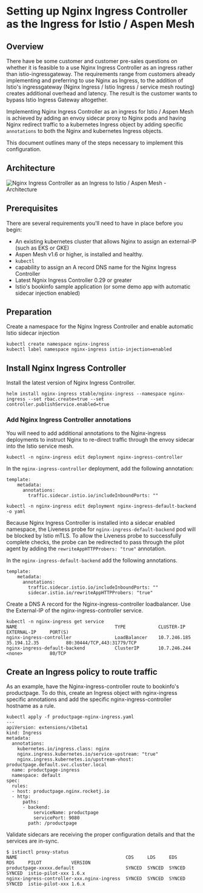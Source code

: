 # Setting up Nginx Ingress Controller as the Ingress for Istio / Aspen Mesh

## Overview

There have be some customer and customer pre-sales questions on whether it is feasible to a use Nginx Ingress Controller as an ingress rather than istio-ingressgateway.  The requirements range from customers already implementing and preferring to use Nginx as Ingress, to the addition of Istio's ingressgateway (Nginx Ingress / Istio Ingress / service mesh routing) creates additional overhead and latency.  The result is the customer wants to bypass Istio Ingress Gateway altogether.

Implementing Nginx Ingress Controller as an ingress for Istio / Aspen Mesh is achieved by adding an envoy sidecar proxy to Nginx pods and having Nginx redirect traffic to a kubernetes Ingress object by adding specific `annotations` to both the Nginx and kubernetes Ingress objects.  

This document outlines many of the steps necessary to implement this configuration.

## Architecture

![Nginx Ingress Controller as an Ingress to Istio / Aspen Mesh -  Architecture](link-to-image)

## Prerequisites

There are several requirements you'll need to have in place before you begin:

- An existing kubernetes cluster that allows Nginx to assign an external-IP (such as EKS or GKE)
- Aspen Mesh v1.6 or higher, is installed and healthy.
- `kubectl`
- capability to assign an A record DNS name for the Nginx Ingress Controller
- Latest Ngnix Ingress Controller 0.29 or greater
- Istio's bookinfo sample application (or some demo app with automatic sidecar injection enabled)

## Preparation

Create a namespace for the Nginx Ingress Controller and enable automatic Istio sidecar injection

```
kubectl create namespace nginx-ingress
kubectl label namespace nginx-ingress istio-injection=enabled
```

## Install Nginx Ingress Controller

Install the latest version of Nginx Ingress Controller.

```
helm install nginx-ingress stable/nginx-ingress --namespace nginx-ingress --set rbac.create=true --set controller.publishService.enabled=true
```

### Add Nginx Ingress Controller annotations

You will need to add additional annotations to the Nginx-ingress deployments to instruct Nginx to re-direct traffic through the envoy sidecar into the Istio service mesh.

```
kubectl -n nginx-ingress edit deployment nginx-ingress-controller
```

In the `nginx-ingress-controller` deployment, add the following annotation:

```
template:
    metadata:
      annotations:
        traffic.sidecar.istio.io/includeInboundPorts: ""
```

```
kubectl -n nginx-ingress edit deployment nginx-ingress-default-backend -o yaml
```

Because Nginx Ingress Controller is installed into a sidecar enabled namespace, the Liveness probe for `nginx-ingress-default-backend` pod will be blocked by Istio mTLS.  To allow the Liveness probe to successfully complete checks, the probe can be redirected to pass through the pilot agent by adding the `rewriteAppHTTPProbers: "true"` annotation.

In the `nginx-ingress-default-backend` add the following annotations.

```
template:
    metadata:
      annotations:
        traffic.sidecar.istio.io/includeInboundPorts: ""
        sidecar.istio.io/rewriteAppHTTPProbers: "true"
```

Create a DNS A record for the Nginx-ingress-controller loadbalancer.  Use the External-IP of the nginx-ingress-controller service.

```
kubectl -n nginx-ingress get service
NAME                                    TYPE            CLUSTER-IP      EXTERNAL-IP     PORT(S)         
nginx-ingress-controller                LoadBalancer    10.7.246.185    35.194.12.35          80:30444/TCP,443:31779/TCP 
nginx-ingress-default-backend           ClusterIP       10.7.246.244    <none>          80/TCP                      
```

## Create an Ingress policy to route traffic

As an example, have the Nginx-ingress-controller route to bookinfo's productpage.  To do this, create an Ingress object with nginx-ingress specific annotations and add the specific nginx-ingress-controller hostname as a rule.

```
kubectl apply -f productpage-nginx-ingress.yaml
---
apiVersion: extensions/v1beta1
kind: Ingress
metadata:
  annotations:
    kubernetes.io/ingress.class: nginx
    nginx.ingress.kubernetes.io/service-upstream: "true"
    nginx.ingress.kubernetes.io/upstream-vhost: productpage.default.svc.cluster.local
  name: productpage-ingress
  namespace: default
spec:
  rules:
  - host: productpage.nginx.rocketj.io
  - http:
      paths:
      - backend:
          serviceName: productpage
          servicePort: 9080
        path: /productpage

```

Validate sidecars are receiving the proper configuration details and that the services are in-sync.

```
$ istioctl proxy-status
NAME                                        CDS     LDS     EDS     RDS     PILOT           VERSION
productpage-xxxxx.default                   SYNCED  SYNCED  SYNCED  SYNCED  istio-pilot-xxx 1.6.x
nginx-ingress-controller-xxx.nginx-ingress  SYNCED  SYNCED  SYNCED  SYNCED  istio-pilot-xxx 1.6.x

```
